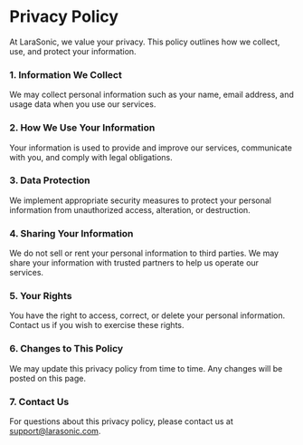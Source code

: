 # Privacy Policy

At LaraSonic, we value your privacy. This policy outlines how we collect, use, and protect your information.

### 1. Information We Collect

We may collect personal information such as your name, email address, and usage data when you use our services.

### 2. How We Use Your Information

Your information is used to provide and improve our services, communicate with you, and comply with legal obligations.

### 3. Data Protection

We implement appropriate security measures to protect your personal information from unauthorized access, alteration, or destruction.

### 4. Sharing Your Information

We do not sell or rent your personal information to third parties. We may share your information with trusted partners to help us operate our services.

### 5. Your Rights

You have the right to access, correct, or delete your personal information. Contact us if you wish to exercise these rights.

### 6. Changes to This Policy

We may update this privacy policy from time to time. Any changes will be posted on this page.

### 7. Contact Us

For questions about this privacy policy, please contact us at support@larasonic.com.
